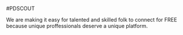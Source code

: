 #PDSCOUT

We are making it easy for talented and skilled folk to connect for FREE because unique proffessionals deserve a unique platform.
